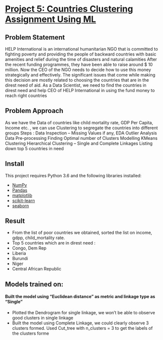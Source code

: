 # [Project  5: Countries  Clustering  Assignment Using ML](https://github.com/sbsahane12/Machine-Learning-Projects-for-2023.git) 
## Problem Statement
HELP International is an international humanitarian NGO that is committed to fighting poverty and  providing the people of backward countries with basic amenities and relief during the time of  disasters and natural calamities
After the recent funding programmes, they have been able to raise around $ 10 million. Now the  CEO of the NGO needs to decide how to use this money strategically and effectively.
The significant issues that come while making this decision are mostly related to choosing the
countries that are in the direst need of aid.
As a Data Scientist, we need to find the countries in direst need and help CEO of HELP  International in using the fund money to reach right countries
## Problem Approach
As we have the Data of countries like child mortality rate, GDP Per Capita, Income etc. , we can
use Clustering to segregate the countries into different groups
Steps :
Data Inspection – Missing Values if any, EDA
Outlier Analysis
Data Pre-processing
Finding Optimal number of Clusters
Modelling
KMeans Clustering
Hierarchical Clustering – Single and Complete Linkages
Listing down top 5 countries in need
## Install
This project requires Python 3.6 and the following libraries installed:
- [NumPy](http://www.numpy.org/)
- [Pandas](http://pandas.pydata.org)
- [matplotlib](http://matplotlib.org/)
- [scikit-learn](http://scikit-learn.org/stable/)
- [seaborn](https://seaborn.pydata.org/)
## Result
- From the list of poor countries we obtained, sorted the list on income, gdpp, child_mortality rate.
- Top 5 countries which are in direst need :
- Congo, Dem Rep
- Liberia
- Burundi
- Niger
- Central African Republic

## Models trained on: 
#### Built the model using “Euclidean distance” as metric and linkage type as “Single”
- Plotted the Dendrogram for single linkage, we won’t be able to observe good clusters in single linkage
- Built the model using Complete Linkage, we could clearly observe 3 clusters formed. Used Cut_tree with n_clusters = 3 to get the labels of the clusters forme

